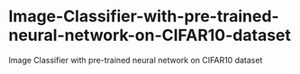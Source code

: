 # Image-Classifier-with-pre-trained-neural-network-on-CIFAR10-dataset
Image Classifier with pre-trained neural network on CIFAR10 dataset
